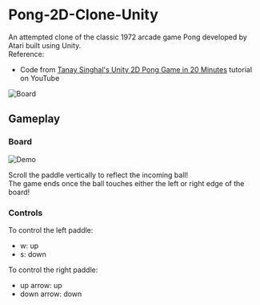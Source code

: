 # Pong-2D-Clone-Unity
An attempted clone of the classic 1972 arcade game Pong developed by Atari built using Unity. <br>
Reference:
- Code from [Tanay Singhal's Unity 2D Pong Game in 20 Minutes](https://www.youtube.com/watch?v=1oY--Zk9b6w) tutorial on YouTube

![Board](https://github.com/Gamers-Blended/Pong-2D-Clone-Unity/blob/master/ReadMeFiles/Board.PNG)

## Gameplay
### Board
![Demo](https://github.com/Gamers-Blended/Pong-2D-Clone-Unity/blob/master/ReadMeFiles/Demo.gif)

Scroll the paddle vertically to reflect the incoming ball! <br>
The game ends once the ball touches either the left or right edge of the board! <br>

### Controls
To control the left paddle:
- w: up
- s: down

To control the right paddle:
- up arrow: up
- down arrow: down
